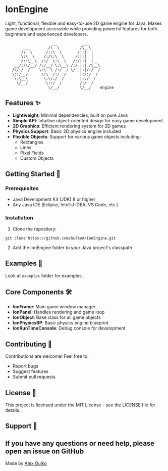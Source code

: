 # IonEngine
 Light, functional, flexible and easy-to-use 2D game engine for Java. Makes game development accessible while providing powerful features for both beginners and experienced developers.

```
                    ___           ___     
        ___        /\  \         /\__\    
       /\  \      /::\  \       /::|  |   
       \:\  \    /:/\:\  \     /:|:|  |   
       /::\__\  /:/  \:\  \   /:/|:|  |__ 
    __/:/\/__/ /:/__/ \:\__\ /:/ |:| /\__\
   /\/:/  /    \:\  \ /:/  / \/__|:|/:/  /
   \::/__/      \:\  /:/  /      |:/:/  / 
    \:\__\       \:\/:/  /       |::/  /  
     \/__/        \::/  /        /:/  /   
                   \/__/         \/__/    engine
```

## Features ✨

- **Lightweight**: Minimal dependencies, built on pure Java
- **Simple API**: Intuitive object-oriented design for easy game development
- **2D Graphics**: Efficient rendering system for 2D games
- **Physics Support**: Basic 2D physics engine included
- **Flexible Objects**: Support for various game objects including:
  - Rectangles
  - Lines
  - Pixel Fields
  - Custom Objects

## Getting Started 🚀

### Prerequisites

- Java Development Kit (JDK) 8 or higher
- Any Java IDE (Eclipse, IntelliJ IDEA, VS Code, etc.)

### Installation

1. Clone the repository:

```
git clone https://github.com/GulkoA/IonEngine.git
```

2. Add the IonEngine folder to your Java project's classpath

## Examples 📖

Look at `examples` folder for examples.


## Core Components 🛠️

- **IonFrame**: Main game window manager
- **IonPanel**: Handles rendering and game loop
- **IonObject**: Base class for all game objects
- **IonPhysicsBP**: Basic physics engine blueprint
- **IonRunTimeConsole**: Debug console for development

## Contributing 🤝

Contributions are welcome! Feel free to:
- Report bugs
- Suggest features
- Submit pull requests

## License 📄

This project is licensed under the MIT License - see the LICENSE file for details.

## Support 💬

If you have any questions or need help, please open an issue on GitHub
---

Made by [Alex Gulko](https://gulko.net)
